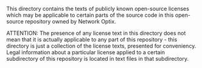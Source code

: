 This directory contains the texts of publicly known open-source licenses which may be applicable
to certain parts of the source code in this open-source repository owned by Network Optix.

ATTENTION: The presence of any license text in this directory does not mean that it is actually
applicable to any part of this repository - this directory is just a collection of the license
texts, presented for conveniency. Legal information about a particular license applied to a
certain subdirectory of this repository is located in text files in that subdirectory.
